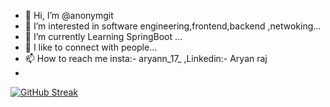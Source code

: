 - 👋 Hi, I’m @anonymgit
- 👀 I’m interested in software engineering,frontend,backend ,netwoking...
- 🌱 I’m currently Learning SpringBoot ...
- 💞️ I like to connect with people...
- 📫 How to reach me insta:- aryann_17_ ,Linkedin:- Aryan raj
- 
<!---
anonymgit/anonymgit is a ✨ special ✨ repository because its `README.md` (this file) appears on your GitHub profile.
You can click the Preview link to take a look at your changes.
--->
[![GitHub Streak](http://github-readme-streak-stats.herokuapp.com?user=anonymgit&theme=tokyonight&hide_border=true)](https://git.io/streak-stats)
